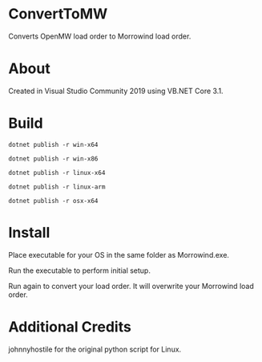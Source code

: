 # ConvertToMW
Converts OpenMW load order to Morrowind load order.

# About
Created in Visual Studio Community 2019 using VB.NET Core 3.1.

# Build
`dotnet publish -r win-x64`

`dotnet publish -r win-x86`

`dotnet publish -r linux-x64`

`dotnet publish -r linux-arm`

`dotnet publish -r osx-x64`

# Install
Place executable for your OS in the same folder as Morrowind.exe.

Run the executable to perform initial setup.

Run again to convert your load order. It will overwrite your Morrowind load order.

# Additional Credits
johnnyhostile for the original python script for Linux.
